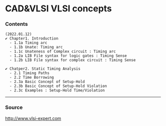 # CAD&VLSI VLSI concepts

### Contents

```
(2022.01.12)
✔ Chapter1. Introduction
  - 1.1a Timing arc
  - 1.1b Unate: Timing arc
  - 1.1c Unateness of Complex circuit : Timing arc 
  - 1.2a LIB File syntax for logic gates : Timing Sense
  - 1.2b LIB File syntax for complex circuit : Timing Sense
  
✔ Chatper2. Static Timing Analysis
  - 2.1 Timing Paths
  - 2.2 Time Borrowing
  - 2.3a Basic Concept of Setup-Hold
  - 2.3b Basic Concept of Setup-Hold Violation
  - 2.3c Examples : Setup-Hold Time/Violation
```
------
### Source
http://www.vlsi-expert.com
